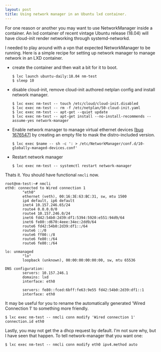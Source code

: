 ```yaml
---
layout: post
title: Using network manager in an Ubuntu lxd container.
---
```

For one reason or another you may want to use NetworkManager inside a
container.  An lxd container of recent vintage Ubuntu release (18.04)
will have cloud-init render networking through systemd-networkd.

I needed to play around with a vpn that expected NetworkManager to be
running.  Here is a simple recipe for setting up network manager to
manage network in an LXD container.

 * create the container and then wait a bit for it to boot.

       $ lxc launch ubuntu-daily:18.04 nm-test
       $ sleep 10

 * disable cloud-init, remove cloud-init authored netplan config and install network manager.

       $ lxc exec nm-test -- touch /etc/cloud/cloud-init.disabled
       $ lxc exec nm-test -- rm -f /etc/netplan/50-cloud-init.yaml
       $ lxc exec nm-test -- apt-get --quiet update
       $ lxc exec nm-test -- apt-get install --no-install-recommends --assume-yes network-manager

 * Enable network manager to manage virtual ethernet devices \[[bug 1676547](https://bugs.launchpad.net/bugs/1676547)\] by creating an empty file to mask the distro-included version.

       $ lxc exec $name -- sh -c ': > /etc/NetworkManager/conf.d/10-globally-managed-devices.conf'

 * Restart network manager

       $ lxc exec nm-test -- systemctl restart network-manager


Thats it.  You should have functional `nmcli` now.

    root@nm-test:~# nmcli
    eth0: connected to Wired connection 1
            "eth0"
            ethernet (veth), 00:16:3E:63:BC:31, sw, mtu 1500
            ip4 default, ip6 default
            inet4 10.157.246.65/24
            route4 0.0.0.0/0
            route4 10.157.246.0/24
            inet6 fd42:54b0:2d39:df1:5394:5920:e551:94d9/64
            inet6 fe80::d670:4eee:34ec:2dd9/64
            route6 fd42:54b0:2d39:df1::/64
            route6 ::/0
            route6 ff00::/8
            route6 fe80::/64
            route6 fe80::/64

    lo: unmanaged
            "lo"
            loopback (unknown), 00:00:00:00:00:00, sw, mtu 65536

    DNS configuration:
            servers: 10.157.246.1
            domains: lxd
            interface: eth0

            servers: fe80::fced:6bff:fe63:9e55 fd42:54b0:2d39:df1::1
            interface: eth0


It may be useful for you to rename the automatically generated 'Wired Connection 1' to something more friendly.

    $ lxc exec nm-test -- nmcli conn modify 'Wired connection 1' connection.id eth0

Lastly, you may not get the a dhcp request by default.  I'm not sure why, but I have seen that happen.  To tell network-manager that you want one:

    $ lxc exec nm-test -- nmcli conn modify eth0 ipv4.method auto
